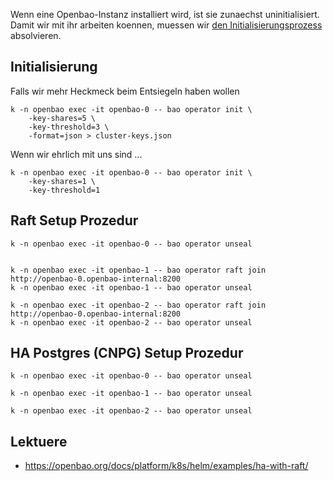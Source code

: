 Wenn eine Openbao-Instanz installiert wird, ist sie zunaechst uninitialisiert. Damit wir mit ihr arbeiten koennen, muessen wir [den Initialisierungsprozess](https://openbao.org/docs/commands/operator/init/) absolvieren.




## Initialisierung

Falls wir mehr Heckmeck beim Entsiegeln haben wollen
```
k -n openbao exec -it openbao-0 -- bao operator init \
    -key-shares=5 \
    -key-threshold=3 \
    -format=json > cluster-keys.json
```

Wenn wir ehrlich mit uns sind ...
```
k -n openbao exec -it openbao-0 -- bao operator init \
    -key-shares=1 \
    -key-threshold=1
```



## Raft Setup Prozedur

```
k -n openbao exec -it openbao-0 -- bao operator unseal


k -n openbao exec -it openbao-1 -- bao operator raft join http://openbao-0.openbao-internal:8200
k -n openbao exec -it openbao-1 -- bao operator unseal

k -n openbao exec -it openbao-2 -- bao operator raft join http://openbao-0.openbao-internal:8200
k -n openbao exec -it openbao-2 -- bao operator unseal
```

## HA Postgres (CNPG) Setup Prozedur

```
k -n openbao exec -it openbao-0 -- bao operator unseal

k -n openbao exec -it openbao-1 -- bao operator unseal

k -n openbao exec -it openbao-2 -- bao operator unseal
```


## Lektuere

- https://openbao.org/docs/platform/k8s/helm/examples/ha-with-raft/
